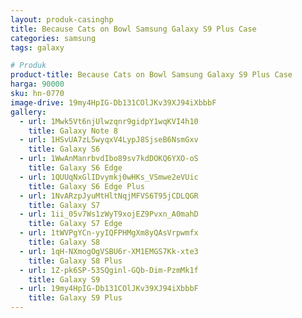```yaml
---
layout: produk-casinghp
title: Because Cats on Bowl Samsung Galaxy S9 Plus Case
categories: samsung
tags: galaxy

# Produk
product-title: Because Cats on Bowl Samsung Galaxy S9 Plus Case
harga: 90000
sku: hn-0770
image-drive: 19my4HpIG-Db131COlJKv39XJ94iXbbbF
gallery:
  - url: 1Mwk5Vt6njUlwzqnr9gidpY1wqKVI4h10
    title: Galaxy Note 8
  - url: 1HSvUA7zL5wyqxV4LypJ8SjseB6NsmGxv
    title: Galaxy S6
  - url: 1WwAnManrbvdIbo89sv7kdDOKQ6YXO-oS
    title: Galaxy S6 Edge
  - url: 1QUUqNxGlIDvymkj0wHKs_VSmwe2eVUic
    title: Galaxy S6 Edge Plus
  - url: 1NvARzpJyuMtHltNqjMFVS6T95jCDLQGR
    title: Galaxy S7
  - url: 1ii_05v7Ws1zWyT9xojEZ9Pvxn_A0mahD
    title: Galaxy S7 Edge
  - url: 1tWVPgYCn-yyIQFPHMgXm8yQAsVrpwmfx
    title: Galaxy S8
  - url: 1qH-NXmogOgVSBU6r-XM1EMGS7Kk-xte3
    title: Galaxy S8 Plus
  - url: 1Z-pk6SP-53SQginl-GQb-Dim-PzmMk1f
    title: Galaxy S9
  - url: 19my4HpIG-Db131COlJKv39XJ94iXbbbF
    title: Galaxy S9 Plus
---
```

